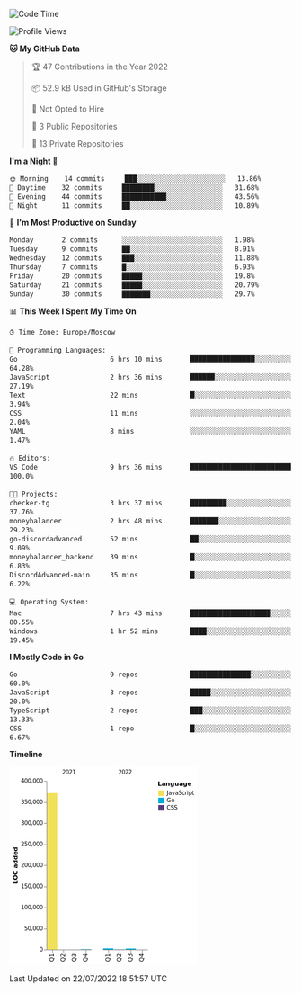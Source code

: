 <!--START_SECTION:waka-->
![Code Time](http://img.shields.io/badge/Code%20Time-391%20hrs%2049%20mins-blue)

![Profile Views](http://img.shields.io/badge/Profile%20Views-0-blue)

**🐱 My GitHub Data** 

> 🏆 47 Contributions in the Year 2022
 > 
> 📦 52.9 kB Used in GitHub's Storage 
 > 
> 🚫 Not Opted to Hire
 > 
> 📜 3 Public Repositories 
 > 
> 🔑 13 Private Repositories  
 > 
**I'm a Night 🦉** 

```text
🌞 Morning    14 commits     ███░░░░░░░░░░░░░░░░░░░░░░   13.86% 
🌆 Daytime    32 commits     ████████░░░░░░░░░░░░░░░░░   31.68% 
🌃 Evening    44 commits     ███████████░░░░░░░░░░░░░░   43.56% 
🌙 Night      11 commits     ██░░░░░░░░░░░░░░░░░░░░░░░   10.89%

```
📅 **I'm Most Productive on Sunday** 

```text
Monday       2 commits      ░░░░░░░░░░░░░░░░░░░░░░░░░   1.98% 
Tuesday      9 commits      ██░░░░░░░░░░░░░░░░░░░░░░░   8.91% 
Wednesday    12 commits     ███░░░░░░░░░░░░░░░░░░░░░░   11.88% 
Thursday     7 commits      █░░░░░░░░░░░░░░░░░░░░░░░░   6.93% 
Friday       20 commits     █████░░░░░░░░░░░░░░░░░░░░   19.8% 
Saturday     21 commits     █████░░░░░░░░░░░░░░░░░░░░   20.79% 
Sunday       30 commits     ███████░░░░░░░░░░░░░░░░░░   29.7%

```


📊 **This Week I Spent My Time On** 

```text
⌚︎ Time Zone: Europe/Moscow

💬 Programming Languages: 
Go                       6 hrs 10 mins       ████████████████░░░░░░░░░   64.28% 
JavaScript               2 hrs 36 mins       ██████░░░░░░░░░░░░░░░░░░░   27.19% 
Text                     22 mins             █░░░░░░░░░░░░░░░░░░░░░░░░   3.94% 
CSS                      11 mins             ░░░░░░░░░░░░░░░░░░░░░░░░░   2.04% 
YAML                     8 mins              ░░░░░░░░░░░░░░░░░░░░░░░░░   1.47%

🔥 Editors: 
VS Code                  9 hrs 36 mins       █████████████████████████   100.0%

🐱‍💻 Projects: 
checker-tg               3 hrs 37 mins       █████████░░░░░░░░░░░░░░░░   37.76% 
moneybalancer            2 hrs 48 mins       ███████░░░░░░░░░░░░░░░░░░   29.23% 
go-discordadvanced       52 mins             ██░░░░░░░░░░░░░░░░░░░░░░░   9.09% 
moneybalancer_backend    39 mins             █░░░░░░░░░░░░░░░░░░░░░░░░   6.83% 
DiscordAdvanced-main     35 mins             █░░░░░░░░░░░░░░░░░░░░░░░░   6.22%

💻 Operating System: 
Mac                      7 hrs 43 mins       ████████████████████░░░░░   80.55% 
Windows                  1 hr 52 mins        ████░░░░░░░░░░░░░░░░░░░░░   19.45%

```

**I Mostly Code in Go** 

```text
Go                       9 repos             ███████████████░░░░░░░░░░   60.0% 
JavaScript               3 repos             █████░░░░░░░░░░░░░░░░░░░░   20.0% 
TypeScript               2 repos             ███░░░░░░░░░░░░░░░░░░░░░░   13.33% 
CSS                      1 repo              █░░░░░░░░░░░░░░░░░░░░░░░░   6.67%

```


**Timeline**

![Chart not found](https://raw.githubusercontent.com/jeezft/jeezft/main/charts/bar_graph.png) 


 Last Updated on 22/07/2022 18:51:57 UTC
<!--END_SECTION:waka-->
